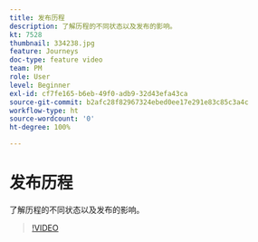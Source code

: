 ```yaml
---
title: 发布历程
description: 了解历程的不同状态以及发布的影响。
kt: 7528
thumbnail: 334238.jpg
feature: Journeys
doc-type: feature video
team: PM
role: User
level: Beginner
exl-id: cf7fe165-b6eb-49f0-adb9-32d43efa43ca
source-git-commit: b2afc28f82967324ebed0ee17e291e83c85c3a4c
workflow-type: ht
source-wordcount: '0'
ht-degree: 100%

---
```


# 发布历程

了解历程的不同状态以及发布的影响。

>[!VIDEO](https://video.tv.adobe.com/v/334238?quality=12&learn=on)
